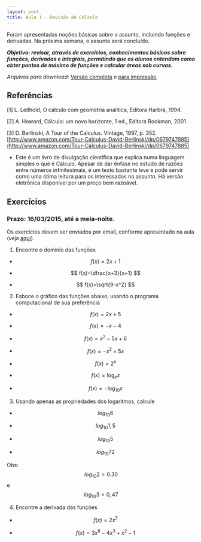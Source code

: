 ```yaml
---
layout: post
title: Aula 1 - Revisão de Cálculo
---
```


Foram apresentadas noções básicas sobre o assunto, incluindo funções e
derivadas. Na próxima semana, o assunto será concluído.

**_Objetivo: revisar, através de exercícios, conhecimentos básicos sobre funções,  derivadas e integrais, permitindo que os alunos entendam como obter pontos de máximo de funções e calcular áreas sob curvas._**

_Arquivos para download:_ [Versão completa](/Biometria-de-Marcadores/pdfs/aula1.pdf) e [para impressão](/Biometria-de-Marcadores/pdfs/aula1_imprimir.pdf).


## Referências

[1] L. Leithold, O cálculo com geometria analítica, Editora Harbra, 1994.

[2] A. Howard, Cálculo: um novo horizonte, 1 ed., Editora Bookman, 2001.

[3] D. Berlinski, A Tour of the Calculus. Vintage, 1997, p. 352. [http://www.amazon.com/Tour-Calculus-David-Berlinski/dp/0679747885](http://www.amazon.com/Tour-Calculus-David-Berlinski/dp/0679747885)

- Este é um livro de divulgação científica que explica numa linguagem
simples o que é Cálculo. Apesar de dar ênfase no estudo de
razões entre números infinitesimais, é um texto bastante leve e
pode servir como uma ótima leitura para os interessados no
assunto. Há versão eletrônica disponível por um preço bem
razoável.

## Exercícios

### Prazo: 16/03/2015, até a meia-noite.

Os exercícios devem ser enviados por email, conforme apresentado na
aula (veja
[aqui](http://augusto-garcia.github.io/Biometria-de-Marcadores-Introduction/#21)).

1) Encontre o domínio das funções

- $$ f(x)=2x+1 $$

- $$ f(x)=\dfrac{x+3}{x+1} $$

- $$ f(x)=\sqrt{9-x^2} $$

2) Esboce o gráfico das funções abaixo, usando o programa
computacional de sua preferência

- $$f(x)=2x+5 $$

- $$f(x)=-x-4 $$

- $$f(x)=x^2-5x+6 $$

- $$f(x)=-x^2+5x $$

- $$f(x)=2^x $$

- $$f(x)=\log_e x $$

- $$f(x)=-\log_{10} x $$


3) Usando apenas as propriedades dos logaritmos, calcule

- $$log_{10}6 $$

- $$log_{10}1,5 $$

- $$log_{10}5 $$

- $$log_{10}72 $$

Obs: $$log_{10}2=0.30$$ e  $$log_{10}3=0,47$$

4) Encontre a derivada das funções

- $$f(x)=2x^7 $$

- $$f(x)=3x^8-4x^3+x^2-1 $$

